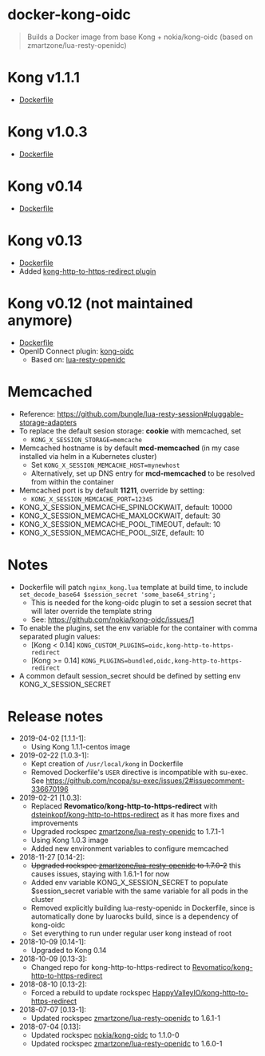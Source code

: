 # docker-kong-oidc
> Builds a Docker image from base Kong + nokia/kong-oidc (based on zmartzone/lua-resty-openidc)

# Kong v1.1.1
- [Dockerfile](https://github.com/Revomatico/docker-kong-oidc/blob/master/Dockerfile)


# Kong v1.0.3
- [Dockerfile](https://github.com/Revomatico/docker-kong-oidc/blob/0.13-1/Dockerfile)


# Kong v0.14
- [Dockerfile](https://github.com/Revomatico/docker-kong-oidc/blob/0.14-2/Dockerfile)


# Kong v0.13
- [Dockerfile](https://github.com/Revomatico/docker-kong-oidc/blob/0.13-3/Dockerfile)
- Added [kong-http-to-https-redirect plugin](https://github.com/HappyValleyIO/kong-http-to-https-redirect)


# Kong v0.12 (not maintained anymore)
- [Dockerfile](https://github.com/Revomatico/docker-kong-oidc/blob/0.12/Dockerfile)
- OpenID Connect plugin: [kong-oidc](https://github.com/nokia/kong-oidc)
    - Based on: [lua-resty-openidc](https://github.com/zmartzone/lua-resty-openidc)


# Memcached
- Reference: https://github.com/bungle/lua-resty-session#pluggable-storage-adapters
- To replace the default sesion storage: **cookie** with memcached, set
    - `KONG_X_SESSION_STORAGE=memcache`
- Memcached hostname is by default **mcd-memcached** (in my case installed via helm in a Kubernetes cluster)
    - Set `KONG_X_SESSION_MEMCACHE_HOST=mynewhost`
    - Alternatively, set up DNS entry for **mcd-memcached** to be resolved from within the container
- Memcached port is by default **11211**, override by setting:
    - `KONG_X_SESSION_MEMCACHE_PORT=12345`
- KONG_X_SESSION_MEMCACHE_SPINLOCKWAIT, default: 10000
- KONG_X_SESSION_MEMCACHE_MAXLOCKWAIT, default: 30
- KONG_X_SESSION_MEMCACHE_POOL_TIMEOUT, default: 10
- KONG_X_SESSION_MEMCACHE_POOL_SIZE, default: 10


# Notes
- Dockerfile will patch `nginx_kong.lua` template at build time, to include `set_decode_base64 $session_secret 'some_base64_string';`
    - This is needed for the kong-oidc plugin to set a session secret that will later override the template string
    - See: https://github.com/nokia/kong-oidc/issues/1
- To enable the plugins, set the env variable for the container with comma separated plugin values:
    - [Kong < 0.14] `KONG_CUSTOM_PLUGINS=oidc,kong-http-to-https-redirect`
    - [Kong >= 0.14] `KONG_PLUGINS=bundled,oidc,kong-http-to-https-redirect`
- A common default session_secret should be defined by setting env KONG_X_SESSION_SECRET


# Release notes
- 2019-04-02 [1.1.1-1]:
    - Using Kong 1.1.1-centos image
- 2019-02-22 [1.0.3-1]:
    - Kept creation of `/usr/local/kong` in Dockerfile
    - Removed Dockerfile's `USER` directive is incompatible with su-exec. See https://github.com/ncopa/su-exec/issues/2#issuecomment-336670196
- 2019-02-21 [1.0.3]:
    - Replaced **Revomatico/kong-http-to-https-redirect** with [dsteinkopf/kong-http-to-https-redirect](https://github.com/dsteinkopf/kong-http-to-https-redirect) as it has more fixes and improvements
    - Upgraded rockspec [zmartzone/lua-resty-openidc](https://github.com/zmartzone/lua-resty-openidc) to 1.7.1-1
    - Using Kong 1.0.3 image
    - Added new environment variables to configure memcached
- 2018-11-27 [0.14-2]:
    - ~~Upgraded rockspec [zmartzone/lua-resty-openidc](https://github.com/zmartzone/lua-resty-openidc) to 1.7.0-2~~ this causes issues, staying with 1.6.1-1 for now
    - Added env variable KONG_X_SESSION_SECRET to populate $session_secret variable with the same variable for all pods in the cluster
    - Removed explicitly building lua-resty-openidc in Dockerfile, since is automatically done by luarocks build, since is a dependency of kong-oidc
    - Set everything to run under regular user kong instead of root
- 2018-10-09 [0.14-1]:
    - Upgraded to Kong 0.14
- 2018-10-09 [0.13-3]:
    - Changed repo for kong-http-to-https-redirect to [Revomatico/kong-http-to-https-redirect](https://github.com/Revomatico/kong-http-to-https-redirect)
- 2018-08-10 [0.13-2]:
    - Forced a rebuild to update rockspec [HappyValleyIO/kong-http-to-https-redirect](https://github.com/HappyValleyIO/kong-http-to-https-redirect)
- 2018-07-07 [0.13-1]:
    - Updated rockspec [zmartzone/lua-resty-openidc](https://github.com/zmartzone/lua-resty-openidc) to 1.6.1-1
- 2018-07-04 [0.13]:
    - Updated rockspec [nokia/kong-oidc](https://github.com/nokia/kong-oidc) to 1.1.0-0
    - Updated rockspec [zmartzone/lua-resty-openidc](https://github.com/zmartzone/lua-resty-openidc) to 1.6.0-1
